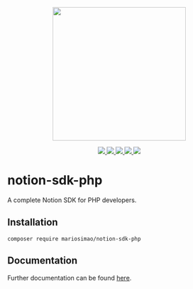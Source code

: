 <p align="center">
    <img src="./docs/public/logo.png" width="300">
</p>

<p align="center">
    <a href="https://app.codecov.io/gh/mariosimao/notion-sdk-php">
        <image src="https://img.shields.io/codecov/c/github/mariosimao/notion-sdk-php?token=ZKKCWDY4QX">
    </a>
    <a href="https://shepherd.dev/github/mariosimao/notion-sdk">
        <image src="https://shepherd.dev/github/mariosimao/notion-sdk/coverage.svg">
    </a>
    <a href="https://developers.notion.com/reference/versioning">
        <image src="https://img.shields.io/badge/API%20Version-2022--06--28-%23212121">
    </a>
    <a href="https://packagist.org/packages/mariosimao/notion-sdk-php">
        <image src="https://img.shields.io/packagist/php-v/mariosimao/notion-sdk-php?color=%23787CB5">
    </a>
    <a href="https://packagist.org/packages/mariosimao/notion-sdk-php">
        <image src="https://img.shields.io/packagist/dt/mariosimao/notion-sdk-php?color=%23FF8A65">
    </a>
</p>

# notion-sdk-php

A complete Notion SDK for PHP developers.

## Installation

```
composer require mariosimao/notion-sdk-php
```

## Documentation

Further documentation can be found [here](https://mario.engineering/notion-sdk-php).
